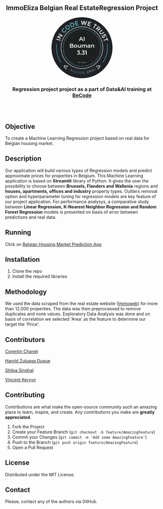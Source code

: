
<h2 align="center">ImmoEliza Belgian Real EstateRegression Project</h2>
<p align="center"><a href="https://github.com/ssg-hub/ImmoEliza-Regression-project">
<img src="https://github.com/ssg-hub/ImmoEliza-Regression-project/blob/main/logo_Bouman_3.31.png" alt="Logo" width="200" height="200"></a></p>
<h3 align="center">Regression project project as a part of Data&AI training at <a href="https://github.com/becodeorg"><strong>BeCode</strong></a></h3><br><br>

## Objective
To create a Machine Learning Regression project based on real data for Belgian housing market. 

## Description
Our application will build various types of Regression models and predict approximate prices for properties in Belgium. This Machine Learning application is based on **Streamlit** library of Python. It gives the user the possibility to choose between **Brussels, Flanders and Wallonia** regions and **houses, apartments, offices and industry** property types. Outliers removal option and hyperparameter tuning for regression models are key feature of our project application. For performance analysys, a comparative study between **Linear Regression, K-Nearest Neighbor Regression and Random Forest Regression** models is presented on basis of error between predictions and real data.

## Running
Click on [Belgian Housing Market Prediction App](https://share.streamlit.io/ssg-hub/immoeliza-regression-project/main)

## Installation 
1. Clone the repo
2. Install the required libraries

## Methodology
We used the data scraped from the real estate website ([Immoweb](https://www.immoweb.be/en)) for more than 12,000 properties. The data was then preprocessed to remove duplicates and none values. Exploratory Data Analysis was done and on basis of correlation we selected 'Area' as the feature to determine our target the 'Price'. 

## Contributors
[Corentin Chanet](https://github.com/CorentinChanet)

[Harold Zuluaga Duque](https://github.com/harozudu)

[Shilpa Singhal](https://github.com/ssg-hub)

[Vincent Kervyn](https://github.com/VincentKervyn)

<!-- CONTRIBUTING -->
## Contributing

Contributions are what make the open-source community such an amazing place to learn, inspire, and create. Any contributions you make are **greatly appreciated**.

1. Fork the Project
2. Create your Feature Branch (`git checkout -b feature/AmazingFeature`)
3. Commit your Changes (`git commit -m 'Add some AmazingFeature'`)
4. Push to the Branch (`git push origin feature/AmazingFeature`)
5. Open a Pull Request

<!-- LICENSE -->
## License
Distributed under the MIT License.

<!-- CONTACT -->
## Contact
Please, contact any of the authors via GitHub.










